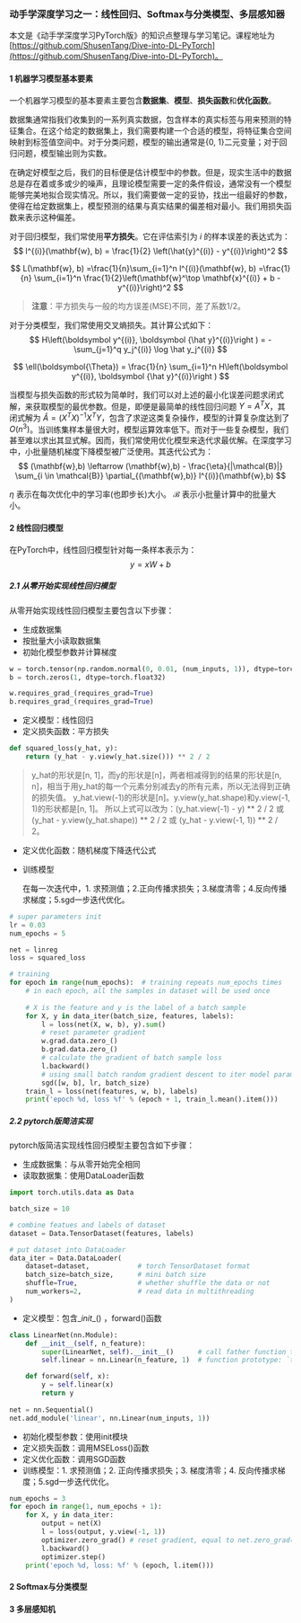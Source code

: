 ### 动手学深度学习之一：线性回归、Softmax与分类模型、多层感知器

本文是《动手学深度学习PyTorch版》的知识点整理与学习笔记。课程地址为[https://github.com/ShusenTang/Dive-into-DL-PyTorch](https://github.com/ShusenTang/Dive-into-DL-PyTorch)。

#### 1 机器学习模型基本要素

一个机器学习模型的基本要素主要包含**数据集**、**模型**、**损失函数**和**优化函数**。

数据集通常指我们收集到的一系列真实数据，包含样本的真实标签与用来预测的特征集合。在这个给定的数据集上，我们需要构建一个合适的模型，将特征集合空间映射到标签值空间中。对于分类问题，模型的输出通常是{0, 1}二元变量；对于回归问题，模型输出则为实数。

在确定好模型之后，我们的目标便是估计模型中的参数。但是，现实生活中的数据总是存在着或多或少的噪声，且理论模型需要一定的条件假设，通常没有一个模型能够完美地拟合现实情况。所以，我们需要做一定的妥协，找出一组最好的参数，使得在给定数据集上，模型预测的结果与真实结果的偏差相对最小。我们用损失函数来表示这种偏差。

对于回归模型，我们常使用**平方损失**。它在评估索引为 $i$ 的样本误差的表达式为：
$$
l^{(i)}(\mathbf{w}, b) = \frac{1}{2} \left(\hat{y}^{(i)} - y^{(i)}\right)^2
$$

$$
L(\mathbf{w}, b) =\frac{1}{n}\sum_{i=1}^n l^{(i)}(\mathbf{w}, b) =\frac{1}{n} \sum_{i=1}^n \frac{1}{2}\left(\mathbf{w}^\top \mathbf{x}^{(i)} + b - y^{(i)}\right)^2
$$

> **注意**：平方损失与一般的均方误差(MSE)不同，差了系数1/2。

对于分类模型，我们常使用交叉熵损失。其计算公式如下：
$$
H\left(\boldsymbol y^{(i)}, \boldsymbol {\hat y}^{(i)}\right ) = -\sum_{j=1}^q y_j^{(i)} \log \hat y_j^{(i)}
$$

$$
\ell(\boldsymbol{\Theta}) = \frac{1}{n} \sum_{i=1}^n H\left(\boldsymbol y^{(i)}, \boldsymbol {\hat y}^{(i)}\right )
$$

当模型与损失函数的形式较为简单时，我们可以对上述的最小化误差问题求闭式解，来获取模型的最优参数。但是，即便是最简单的线性回归问题 $Y=A^TX$，其闭式解为 $\hat A=(X^TX)^{-1}X^TY$，包含了求逆这类复杂操作，模型的计算复杂度达到了 $O(n^3)$。当训练集样本量很大时，模型运算效率低下。而对于一些复杂模型，我们甚至难以求出其显式解。因而，我们常使用优化模型来迭代求最优解。在深度学习中，小批量随机梯度下降模型被广泛使用。其迭代公式为：
$$
(\mathbf{w},b) \leftarrow (\mathbf{w},b) - \frac{\eta}{|\mathcal{B}|} \sum_{i \in \mathcal{B}} \partial_{(\mathbf{w},b)} l^{(i)}(\mathbf{w},b)
$$

$\eta$ 表示在每次优化中的学习率(也即步长)大小。
$\mathcal{B}$ 表示小批量计算中的批量大小。

#### 2 线性回归模型

在PyTorch中，线性回归模型针对每一条样本表示为：
$$
y = x W + b
$$

##### 2.1 从零开始实现线性回归模型

从零开始实现线性回归模型主要包含以下步骤：
- 生成数据集
- 按批量大小读取数据集
- 初始化模型参数并计算梯度
```python
w = torch.tensor(np.random.normal(0, 0.01, (num_inputs, 1)), dtype=torch.float32)
b = torch.zeros(1, dtype=torch.float32)

w.requires_grad_(requires_grad=True)
b.requires_grad_(requires_grad=True)
```
- 定义模型：线性回归
- 定义损失函数：平方损失
```python
def squared_loss(y_hat, y):
	return (y_hat - y.view(y_hat.size())) ** 2 / 2
```
> y_hat的形状是[n, 1]，而y的形状是[n]，两者相减得到的结果的形状是[n, n]，相当于用y_hat的每一个元素分别减去y的所有元素，所以无法得到正确的损失值。
> y_hat.view(-1)的形状是[n]。y.view(y_hat.shape)和y.view(-1, 1)的形状都是[n, 1]。
> 所以上式可以改为：(y_hat.view(-1) - y) ** 2 / 2 或 (y_hat - y.view(y_hat.shape)) ** 2 / 2 或 
> (y_hat - y.view(-1, 1)) ** 2 / 2。

- 定义优化函数：随机梯度下降迭代公式
- 训练模型

  在每一次迭代中，1. 求预测值；2.正向传播求损失；3.梯度清零；4.反向传播求梯度；5.sgd一步迭代优化。
```python
# super parameters init
lr = 0.03
num_epochs = 5

net = linreg
loss = squared_loss

# training
for epoch in range(num_epochs):  # training repeats num_epochs times
    # in each epoch, all the samples in dataset will be used once
    
    # X is the feature and y is the label of a batch sample
    for X, y in data_iter(batch_size, features, labels):
        l = loss(net(X, w, b), y).sum() 
        # reset parameter gradient
        w.grad.data.zero_()
        b.grad.data.zero_()
        # calculate the gradient of batch sample loss 
        l.backward()  
        # using small batch random gradient descent to iter model parameters
        sgd([w, b], lr, batch_size)  
    train_l = loss(net(features, w, b), labels)
    print('epoch %d, loss %f' % (epoch + 1, train_l.mean().item()))
```

##### 2.2 pytorch版简洁实现

 pytorch版简洁实现线性回归模型主要包含如下步骤：

- 生成数据集：与从零开始完全相同
- 读取数据集：使用DataLoader函数

```python
import torch.utils.data as Data

batch_size = 10

# combine featues and labels of dataset
dataset = Data.TensorDataset(features, labels)

# put dataset into DataLoader
data_iter = Data.DataLoader(
    dataset=dataset,            # torch TensorDataset format
    batch_size=batch_size,      # mini batch size
    shuffle=True,               # whether shuffle the data or not
    num_workers=2,              # read data in multithreading
)
```
- 定义模型：包含\__init__() ，forward()函数
```python
class LinearNet(nn.Module):
    def __init__(self, n_feature):
        super(LinearNet, self).__init__()      # call father function to init 
        self.linear = nn.Linear(n_feature, 1)  # function prototype: `torch.nn.Linear(in_features, out_features, bias=True)`

    def forward(self, x):
        y = self.linear(x)
        return y
    
net = nn.Sequential()
net.add_module('linear', nn.Linear(num_inputs, 1))
```

- 初始化模型参数：使用init模块
- 定义损失函数：调用MSELoss()函数
- 定义优化函数：调用SGD函数
- 训练模型：1. 求预测值；2. 正向传播求损失；3. 梯度清零；4. 反向传播求梯度；5.sgd一步迭代优化。

```python
num_epochs = 3
for epoch in range(1, num_epochs + 1):
    for X, y in data_iter:
        output = net(X)
        l = loss(output, y.view(-1, 1))
        optimizer.zero_grad() # reset gradient, equal to net.zero_grad()
        l.backward()
        optimizer.step()
    print('epoch %d, loss: %f' % (epoch, l.item()))
```

#### 2 Softmax与分类模型

#### 3 多层感知机
